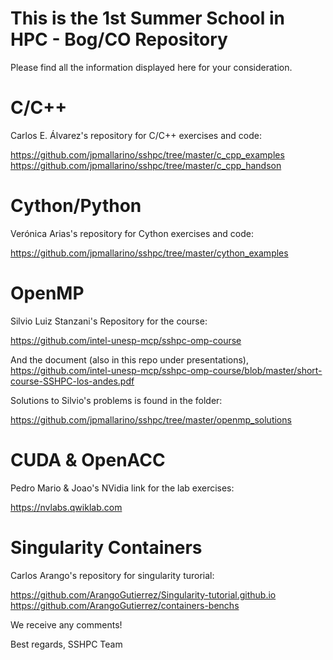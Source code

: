 # This is the 1st Summer School in HPC - Bog/CO Repository

Please find all the information displayed here for your consideration.

# C/C++

Carlos E. Álvarez's repository for C/C++ exercises and code:

https://github.com/jpmallarino/sshpc/tree/master/c_cpp_examples
https://github.com/jpmallarino/sshpc/tree/master/c_cpp_handson


# Cython/Python

Verónica Arias's repository for Cython exercises and code:

https://github.com/jpmallarino/sshpc/tree/master/cython_examples


# OpenMP

Silvio Luiz Stanzani's Repository for the course:

https://github.com/intel-unesp-mcp/sshpc-omp-course

And the document (also in this repo under presentations), https://github.com/intel-unesp-mcp/sshpc-omp-course/blob/master/short-course-SSHPC-los-andes.pdf

Solutions to Silvio's problems is found in the folder:

https://github.com/jpmallarino/sshpc/tree/master/openmp_solutions

# CUDA & OpenACC

Pedro Mario & Joao's NVidia link for the lab exercises:

https://nvlabs.qwiklab.com


# Singularity Containers

Carlos Arango's repository for singularity turorial:

https://github.com/ArangoGutierrez/Singularity-tutorial.github.io
https://github.com/ArangoGutierrez/containers-benchs



We receive any comments!

Best regards,
SSHPC Team
